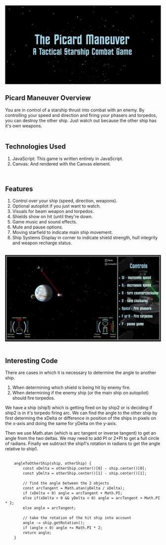<a href="https://shoemker.github.io/picard_maneuver/"><img src="./images/screenshots/Screenshot1.jpg"></a>

<h2>Picard Maneuver Overview</h2>
You are in control of a starship thrust into combat with an enemy. By controlling your speed and direction and firing your phasers and torpedos, you can destroy the other ship. Just watch out because the other ship has it's own weapons.
<br><br>
<h2>Technologies Used</h2>
<ol>
	<li>JavaScript: This game is written entirely in JavaScript.</li>
	<li>Canvas: And rendered with the Canvas element.</li>
</ol>
<br>
<h2>Features</h2>
<ol>
	<li>Control over your ship (speed, direction, weapons).</li>
	<li>Optional autopilot if you just want to watch.</li>
	<li>Visuals for beam weapon and torpedos.</li>
	<li>Shields show on hit (until they're down.</li>
	<li>Game music and sound effects.</li>
	<li>Mute and pause options.</li>
	<li>Moving starfield to indicate main ship movement.</li>
	<li>Ship Systems Display in corner to indicate shield strength, hull integrity and weapon recharge status.</li>
</ol>
<br>
<a href="https://shoemker.github.io/picard_maneuver/"><img src="./images/screenshots/pm_Screenshot.jpg"></a>
<br>
<br>
<h2>Interesting Code</h2>
<p>There are cases in which it is necessary to determine the angle to another ship. </p>
<ol>
	<li>When determining which shield is being hit by enemy fire.</li>
	<li>When determining if the enemy ship (or the main ship on autopilot) should fire torpedos.</li>
</ol>
<p>We have a ship (ship1) which is getting fired on by ship2 or is deciding if ship2 is in it's torpedo firing arc. We can find the angle to the other ship by first determing the xDelta or difference in position of the ships in pixels on the x-axis and doing the same for yDelta on the y-axis. </p>
<p>Then we use Math.atan (which is arc tangent or inverse tangent) to get an angle from the two deltas. We may need to add PI or 2*PI to get a full circle of radians. Finally we subtract the ship1's rotation in radians to get the angle relative to ship1.</p>

```

	angleToOtherShip(ship, otherShip) {
		const xDelta = otherShip.center()[0] - ship.center()[0];
		const yDelta = otherShip.center()[1] - ship.center()[1];

		// find the angle between the 2 objects
		const arcTangent = Math.atan(yDelta / xDelta);
		if (xDelta < 0) angle = arcTangent + Math.PI;
		else if(xDelta > 0 && yDelta < 0) angle = arcTangent + Math.PI * 2;
		else angle = arcTangent;

		// take the rotation of the hit ship into account
		angle -= ship.getRotation();
		if (angle < 0) angle += Math.PI * 2;
		return angle;
	}

```